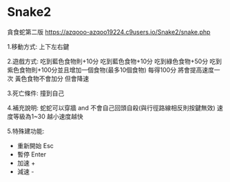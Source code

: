 # Snake2
貪食蛇第二版
https://azqooo-azqoo19224.c9users.io/Snake2/snake.php

1.移動方式:
上下左右鍵

2.遊戲方式:
吃到藍色食物則+10分
吃到藍色食物+10分
吃到綠色食物+50分
吃到紫色食物則+100分並且增加一個食物(最多10個食物)
每得100分 將會提高速度一次
黃色食物不會加分 但會降速

3.死亡條件: 撞到自己

4.補充說明:
蛇蛇可以穿牆 and 不會自己回頭自殺(與行徑路線相反則按鍵無效)
速度等級為1~30
越小速度越快

5.特殊建功能:
+  重新開始 Esc
+  暫停 Enter
+  加速 +
+  減速 -
